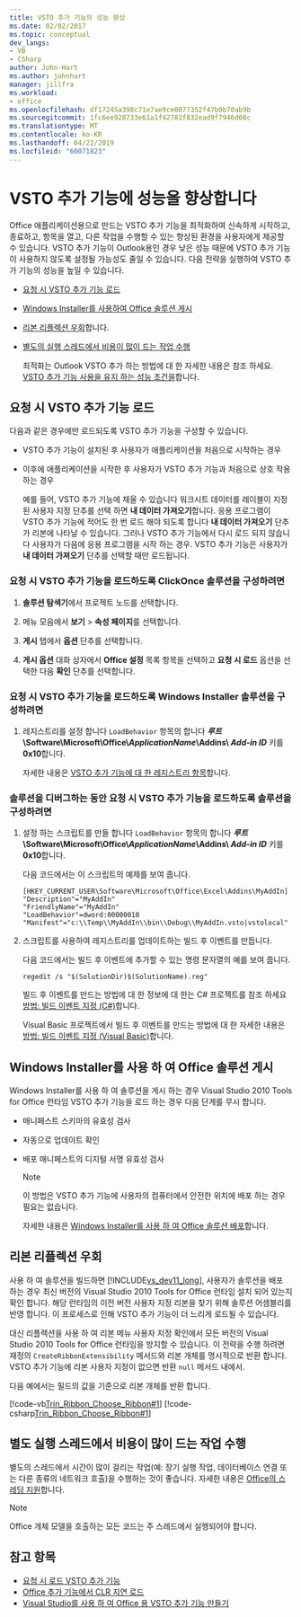 ```yaml
---
title: VSTO 추가 기능의 성능 향상
ms.date: 02/02/2017
ms.topic: conceptual
dev_langs:
- VB
- CSharp
author: John-Hart
ms.author: johnhart
manager: jillfra
ms.workload:
- office
ms.openlocfilehash: df17245a398c71e7ae9ce0077352f47b0b70ab9b
ms.sourcegitcommit: 1fc6ee928733e61a1f42782f832ead9f7946d00c
ms.translationtype: MT
ms.contentlocale: ko-KR
ms.lasthandoff: 04/22/2019
ms.locfileid: "60071823"
---
```

# <a name="improve-the-performance-of-a-vsto-add-in"></a>VSTO 추가 기능에 성능을 향상합니다
  Office 애플리케이션용으로 만드는 VSTO 추가 기능을 최적화하여 신속하게 시작하고, 종료하고, 항목을 열고, 다른 작업을 수행할 수 있는 향상된 환경을 사용자에게 제공할 수 있습니다. VSTO 추가 기능이 Outlook용인 경우 낮은 성능 때문에 VSTO 추가 기능이 사용하지 않도록 설정될 가능성도 줄일 수 있습니다. 다음 전략을 실행하여 VSTO 추가 기능의 성능을 높일 수 있습니다.

- [요청 시 VSTO 추가 기능 로드](#Load)

- [Windows Installer를 사용하여 Office 솔루션 게시](#Publish)

- [리본 리플렉션 우회](#Bypass)합니다.

- [별도의 실행 스레드에서 비용이 많이 드는 작업 수행](#Perform)

  최적화는 Outlook VSTO 추가 하는 방법에 대 한 자세한 내용은 참조 하세요. [VSTO 추가 기능 사용을 유지 하는 성능 조건을](http://go.microsoft.com/fwlink/?LinkID=266503)합니다.

## <a name="Load"></a> 요청 시 VSTO 추가 기능 로드
 다음과 같은 경우에만 로드되도록 VSTO 추가 기능을 구성할 수 있습니다.

- VSTO 추가 기능이 설치된 후 사용자가 애플리케이션을 처음으로 시작하는 경우

- 이후에 애플리케이션을 시작한 후 사용자가 VSTO 추가 기능과 처음으로 상호 작용하는 경우

  예를 들어, VSTO 추가 기능에 채울 수 있습니다 워크시트 데이터를 레이블이 지정 된 사용자 지정 단추를 선택 하면 **내 데이터 가져오기**합니다. 응용 프로그램이 VSTO 추가 기능에 적어도 한 번 로드 해야 되도록 합니다 **내 데이터 가져오기** 단추가 리본에 나타날 수 있습니다. 그러나 VSTO 추가 기능에서 다시 로드 되지 않습니다 사용자가 다음에 응용 프로그램을 시작 하는 경우. VSTO 추가 기능은 사용자가 **내 데이터 가져오기** 단추를 선택할 때만 로드됩니다.

### <a name="to-configure-a-clickonce-solution-to-load-vsto-add-ins-on-demand"></a>요청 시 VSTO 추가 기능을 로드하도록 ClickOnce 솔루션을 구성하려면

1. **솔루션 탐색기**에서 프로젝트 노드를 선택합니다.

2. 메뉴 모음에서 **보기** > **속성 페이지**를 선택합니다.

3. **게시** 탭에서 **옵션** 단추를 선택합니다.

4. **게시 옵션** 대화 상자에서 **Office 설정** 목록 항목을 선택하고 **요청 시 로드** 옵션을 선택한 다음 **확인** 단추를 선택합니다.

### <a name="to-configure-a-windows-installer-solution-to-load-vsto-add-ins-on-demand"></a>요청 시 VSTO 추가 기능을 로드하도록 Windows Installer 솔루션을 구성하려면

1. 레지스트리를 설정 합니다 `LoadBehavior` 항목의 합니다 **_루트_\Software\Microsoft\Office\\_ApplicationName_\Addins\\  _Add-in ID_** 키를 **0x10**합니다.

     자세한 내용은 [VSTO 추가 기능에 대 한 레지스트리 항목](../vsto/registry-entries-for-vsto-add-ins.md)합니다.

### <a name="to-configure-a-solution-to-load-vsto-add-ins-on-demand-while-you-debug-the-solution"></a>솔루션을 디버그하는 동안 요청 시 VSTO 추가 기능을 로드하도록 솔루션을 구성하려면

1. 설정 하는 스크립트를 만들 합니다 `LoadBehavior` 항목의 합니다 **_루트_\Software\Microsoft\Office\\_ApplicationName_\Addins\\  _Add-in ID_** 키를 **0x10**합니다.

     다음 코드에서는 이 스크립트의 예제를 보여 줍니다.

    ```cmd/sh
    [HKEY_CURRENT_USER\Software\Microsoft\Office\Excel\Addins\MyAddIn]
    "Description"="MyAddIn"
    "FriendlyName"="MyAddIn"
    "LoadBehavior"=dword:00000010
    "Manifest"="c:\\Temp\\MyAddIn\\bin\\Debug\\MyAddIn.vsto|vstolocal"

    ```

2. 스크립트를 사용하여 레지스트리를 업데이트하는 빌드 후 이벤트를 만듭니다.

     다음 코드에서는 빌드 후 이벤트에 추가할 수 있는 명령 문자열의 예를 보여 줍니다.

    ```cmd/sh
    regedit /s "$(SolutionDir)$(SolutionName).reg"

    ```

     빌드 후 이벤트를 만드는 방법에 대 한 정보에 대 한는 C# 프로젝트를 참조 하세요 [방법: 빌드 이벤트 지정 &#40;C&#35;&#41;](../ide/how-to-specify-build-events-csharp.md)합니다.

     Visual Basic 프로젝트에서 빌드 후 이벤트를 만드는 방법에 대 한 자세한 내용은 [방법: 빌드 이벤트 지정 &#40;Visual Basic&#41;](../ide/how-to-specify-build-events-visual-basic.md)합니다.

## <a name="Publish"></a> Windows Installer를 사용 하 여 Office 솔루션 게시
 Windows Installer를 사용 하 여 솔루션을 게시 하는 경우 Visual Studio 2010 Tools for Office 런타임 VSTO 추가 기능을 로드 하는 경우 다음 단계를 무시 합니다.

- 매니페스트 스키마의 유효성 검사

- 자동으로 업데이트 확인

- 배포 매니페스트의 디지털 서명 유효성 검사

  > [!NOTE]
  >  이 방법은 VSTO 추가 기능에 사용자의 컴퓨터에서 안전한 위치에 배포 하는 경우 필요는 없습니다.

  자세한 내용은 [Windows Installer를 사용 하 여 Office 솔루션 배포](../vsto/deploying-an-office-solution-by-using-windows-installer.md)합니다.

## <a name="Bypass"></a> 리본 리플렉션 우회
 사용 하 여 솔루션을 빌드하면 [!INCLUDE[vs_dev11_long](../sharepoint/includes/vs-dev11-long-md.md)], 사용자가 솔루션을 배포 하는 경우 최신 버전의 Visual Studio 2010 Tools for Office 런타임 설치 되어 있는지 확인 합니다. 해당 런타임의 이전 버전 사용자 지정 리본을 찾기 위해 솔루션 어셈블리를 반영 합니다. 이 프로세스로 인해 VSTO 추가 기능이 더 느리게 로드될 수 있습니다.

 대신 리플렉션을 사용 하 여 리본 메뉴 사용자 지정 확인에서 모든 버전의 Visual Studio 2010 Tools for Office 런타임을 방지할 수 있습니다. 이 전략을 수행 하려면 재정의 `CreateRibbonExtensibility` 메서드와 리본 개체를 명시적으로 반환 합니다. VSTO 추가 기능에 리본 사용자 지정이 없으면 반환 `null` 메서드 내에서.

 다음 예에서는 필드의 값을 기준으로 리본 개체를 반환 합니다.

 [!code-vb[Trin_Ribbon_Choose_Ribbon#1](../vsto/codesnippet/VisualBasic/trin_ribbon_choose_ribbon_4/ThisWorkbook.vb#1)]
 [!code-csharp[Trin_Ribbon_Choose_Ribbon#1](../vsto/codesnippet/CSharp/trin_ribbon_choose_ribbon_4/ThisWorkbook.cs#1)]

## <a name="Perform"></a> 별도 실행 스레드에서 비용이 많이 드는 작업 수행
 별도의 스레드에서 시간이 많이 걸리는 작업(예: 장기 실행 작업, 데이터베이스 연결 또는 다른 종류의 네트워크 호출)을 수행하는 것이 좋습니다. 자세한 내용은 [Office의 스레딩 지원](../vsto/threading-support-in-office.md)합니다.

> [!NOTE]
>  Office 개체 모델을 호출하는 모든 코드는 주 스레드에서 실행되어야 합니다.

## <a name="see-also"></a>참고 항목

- [요청 시 로드 VSTO 추가 기능](https://blogs.msdn.microsoft.com/andreww/2008/07/14/demand-loading-vsto-add-ins/)
- [Office 추가 기능에서 CLR 지연 로드](https://blogs.msdn.microsoft.com/andreww/2008/04/19/delay-loading-the-clr-in-office-add-ins/)
- [Visual Studio를 사용 하 여 Office 용 VSTO 추가 기능 만들기](create-vsto-add-ins-for-office-by-using-visual-studio.md)
